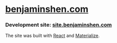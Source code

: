 # [benjaminshen.com](https://benjaminshen.com)
### Development site: [site.benjaminshen.com](https://site.benjaminshen.com)

The site was built with [React](https://reactjs.org) and [Materialize](https://materializecss.com).
